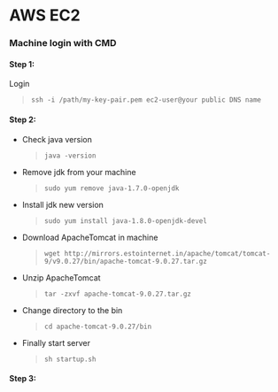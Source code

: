 # AWS EC2
### Machine login with CMD
#### Step 1:
Login
> ``` ssh -i /path/my-key-pair.pem ec2-user@your public DNS name  ```
#### Step 2:
- Check java version
  > ``` java -version ```
- Remove jdk from your machine
  > ``` sudo yum remove java-1.7.0-openjdk ```
- Install jdk new version
  > ``` sudo yum install java-1.8.0-openjdk-devel ```
- Download ApacheTomcat in machine
  > ``` wget http://mirrors.estointernet.in/apache/tomcat/tomcat-9/v9.0.27/bin/apache-tomcat-9.0.27.tar.gz ```
- Unzip ApacheTomcat
  > ``` tar -zxvf apache-tomcat-9.0.27.tar.gz ```
- Change directory to the bin
  > ``` cd apache-tomcat-9.0.27/bin ```
- Finally start server
  > ``` sh startup.sh ```
#### Step 3:
